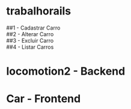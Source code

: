 # trabalhorails

##1 - Cadastrar Carro <br>
##2 - Alterar Carro <br>
##3 - Excluir Carro <br>
##4 - Listar Carros <br>

# locomotion2 - Backend



# Car - Frontend



